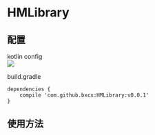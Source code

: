 
# HMLibrary



## 配置 ##

kotlin config   
![](http://ww1.sinaimg.cn/large/72f96cbagw1f7hxdqd213j20cc05pdg9.jpg)

build.gradle

    dependencies {
        compile 'com.github.bxcx:HMLibrary:v0.0.1'
    }


## 使用方法 ##
